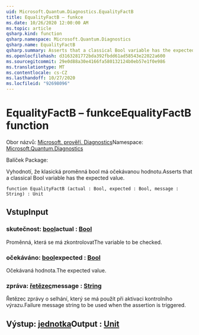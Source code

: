 ```yaml
---
uid: Microsoft.Quantum.Diagnostics.EqualityFactB
title: EqualityFactB – funkce
ms.date: 10/26/2020 12:00:00 AM
ms.topic: article
qsharp.kind: function
qsharp.namespace: Microsoft.Quantum.Diagnostics
qsharp.name: EqualityFactB
qsharp.summary: Asserts that a classical Bool variable has the expected value.
ms.openlocfilehash: d3163281772bda392fbdd61ad58543e22022a600
ms.sourcegitcommit: 29e0d88a30e4166fa580132124b0eb57e1f0e986
ms.translationtype: MT
ms.contentlocale: cs-CZ
ms.lasthandoff: 10/27/2020
ms.locfileid: "92698096"
---
```

# <a name="equalityfactb-function"></a><span data-ttu-id="e04ce-102">EqualityFactB – funkce</span><span class="sxs-lookup"><span data-stu-id="e04ce-102">EqualityFactB function</span></span>

<span data-ttu-id="e04ce-103">Obor názvů: [Microsoft. prověří. Diagnostics](xref:Microsoft.Quantum.Diagnostics)</span><span class="sxs-lookup"><span data-stu-id="e04ce-103">Namespace: [Microsoft.Quantum.Diagnostics](xref:Microsoft.Quantum.Diagnostics)</span></span>

<span data-ttu-id="e04ce-104">Balíček [](https://nuget.org/packages/)</span><span class="sxs-lookup"><span data-stu-id="e04ce-104">Package: [](https://nuget.org/packages/)</span></span>


<span data-ttu-id="e04ce-105">Vyhodnotí, že klasická proměnná bool má očekávanou hodnotu.</span><span class="sxs-lookup"><span data-stu-id="e04ce-105">Asserts that a classical Bool variable has the expected value.</span></span>

```qsharp
function EqualityFactB (actual : Bool, expected : Bool, message : String) : Unit
```


## <a name="input"></a><span data-ttu-id="e04ce-106">Vstup</span><span class="sxs-lookup"><span data-stu-id="e04ce-106">Input</span></span>

### <a name="actual--bool"></a><span data-ttu-id="e04ce-107">skutečnost: [bool](xref:microsoft.quantum.lang-ref.bool)</span><span class="sxs-lookup"><span data-stu-id="e04ce-107">actual : [Bool](xref:microsoft.quantum.lang-ref.bool)</span></span>

<span data-ttu-id="e04ce-108">Proměnná, která se má zkontrolovat</span><span class="sxs-lookup"><span data-stu-id="e04ce-108">The variable to be checked.</span></span>


### <a name="expected--bool"></a><span data-ttu-id="e04ce-109">očekáváno: [bool](xref:microsoft.quantum.lang-ref.bool)</span><span class="sxs-lookup"><span data-stu-id="e04ce-109">expected : [Bool](xref:microsoft.quantum.lang-ref.bool)</span></span>

<span data-ttu-id="e04ce-110">Očekávaná hodnota.</span><span class="sxs-lookup"><span data-stu-id="e04ce-110">The expected value.</span></span>


### <a name="message--string"></a><span data-ttu-id="e04ce-111">zpráva: [řetězec](xref:microsoft.quantum.lang-ref.string)</span><span class="sxs-lookup"><span data-stu-id="e04ce-111">message : [String](xref:microsoft.quantum.lang-ref.string)</span></span>

<span data-ttu-id="e04ce-112">Řetězec zprávy o selhání, který se má použít při aktivaci kontrolního výrazu.</span><span class="sxs-lookup"><span data-stu-id="e04ce-112">Failure message string to be used when the assertion is triggered.</span></span>



## <a name="output--unit"></a><span data-ttu-id="e04ce-113">Výstup: [jednotka](xref:microsoft.quantum.lang-ref.unit)</span><span class="sxs-lookup"><span data-stu-id="e04ce-113">Output : [Unit](xref:microsoft.quantum.lang-ref.unit)</span></span>

